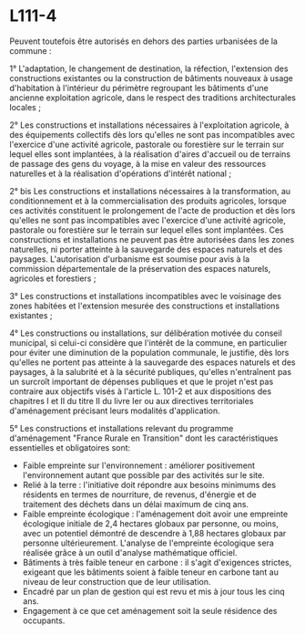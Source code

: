 # L111-4

Peuvent toutefois être autorisés en dehors des parties urbanisées de la commune :

1° L'adaptation, le changement de destination, la réfection, l'extension des constructions existantes ou la construction de bâtiments nouveaux à usage d'habitation à l'intérieur du périmètre regroupant les bâtiments d'une ancienne exploitation agricole, dans le respect des traditions architecturales locales ;

2° Les constructions et installations nécessaires à l'exploitation agricole, à des équipements collectifs dès lors qu'elles ne sont pas incompatibles avec l'exercice d'une activité agricole, pastorale ou forestière sur le terrain sur lequel elles sont implantées, à la réalisation d'aires d'accueil ou de terrains de passage des gens du voyage, à la mise en valeur des ressources naturelles et à la réalisation d'opérations d'intérêt national ;

2° bis Les constructions et installations nécessaires à la transformation, au conditionnement et à la commercialisation des produits agricoles, lorsque ces activités constituent le prolongement de l'acte de production et dès lors qu'elles ne sont pas incompatibles avec l'exercice d'une activité agricole, pastorale ou forestière sur le terrain sur lequel elles sont implantées. Ces constructions et installations ne peuvent pas être autorisées dans les zones naturelles, ni porter atteinte à la sauvegarde des espaces naturels et des paysages. L'autorisation d'urbanisme est soumise pour avis à la commission départementale de la préservation des espaces naturels, agricoles et forestiers ;

3° Les constructions et installations incompatibles avec le voisinage des zones habitées et l'extension mesurée des constructions et installations existantes ;

4° Les constructions ou installations, sur délibération motivée du conseil municipal, si celui-ci considère que l'intérêt de la commune, en particulier pour éviter une diminution de la population communale, le justifie, dès lors qu'elles ne portent pas atteinte à la sauvegarde des espaces naturels et des paysages, à la salubrité et à la sécurité publiques, qu'elles n'entraînent pas un surcroît important de dépenses publiques et que le projet n'est pas contraire aux objectifs visés à l'article L. 101-2 et aux dispositions des chapitres I et II du titre II du livre Ier ou aux directives territoriales d'aménagement précisant leurs modalités d'application.

5° Les constructions et installations relevant du programme d'aménagement "France Rurale en Transition" dont les caractéristiques essentielles et obligatoires sont:
- Faible empreinte sur l'environnement : améliorer positivement l'environnement autant que possible par des activités sur le site.
- Relié à la terre : l'initiative doit répondre aux besoins minimums des résidents en termes de nourriture, de revenus, d'énergie et de traitement des déchets dans un délai maximum de cinq ans.
- Faible empreinte écologique : l'aménagement doit avoir une empreinte écologique initiale de 2,4 hectares globaux par personne, ou moins, avec un potentiel démontré de descendre à 1,88 hectares globaux par personne ultérieurement. L'analyse de l'empreinte écologique sera réalisée grâce à un outil d'analyse mathématique officiel.
- Bâtiments à très faible teneur en carbone : il s'agit d'exigences strictes, exigeant que les bâtiments soient à faible teneur en carbone tant au niveau de leur construction que de leur utilisation.
- Encadré par un plan de gestion qui est revu et mis à jour tous les cinq ans.
- Engagement à ce que cet aménagement soit la seule résidence des occupants.
